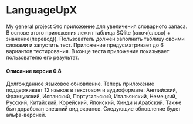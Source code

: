 # LanguageUpX
My general project
Это приложение для увеличения словарного запаса. В основе этого приложения лежит таблица SQlite (ключ(слово) + значение(перевод)). Пользователь должен заполнить таблицу своими словами и запустить тест. Приложение предусматривает до 6 вариантов тестирования. В конце теста приложение показывает пользователю его результат.
#### Описание версии 0.8
Долгожданное языковое обновление. Теперь приложение поддерживает 12 языков в текстовом и аудиоформате: Английский, Французский, Испанский, Португальский, Итальянский, Немецкий, Русский, Китайский, Корейский, Японский, Хинди и Арабский. Также был доработан внешний вид экранов. Следующие обновление будет альфа-версией.
